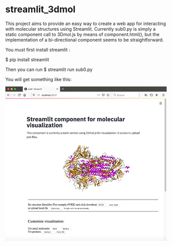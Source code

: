# streamlit_3dmol
This project aims to provide an easy way to create a web app for interacting with molecular structures using Streamlit. 
Currently sub0.py is simply a static component call to 3Dmol.js by means of  component.html(), but the implementation of a bi-directional component seems to be straightforward.

You must first install streamlit :
<p>
$ pip install streamlit

Then you can run
$ streamlit run sub0.py

<p>
 You will get something like this: 

![GitHub Logo](https://github.com/napoles-uach/figuras/blob/master/Captura%20de%20pantalla%202020-07-29%20a%20la(s)%2013.24.04.png)

